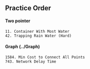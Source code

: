 ## Practice Order
#### Two pointer
~~~
11. Container With Most Water
42. Trapping Rain Water (Hard)
~~~

#### Graph (../Graph)
~~~
1584. Min Cost to Connect All Points
743. Network Delay Time
~~~
